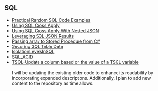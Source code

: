 ## SQL
- [Practical Random SQL Code Examples](https://github.com/seandrewsr/sql/blob/main/PracticalRandomSQLCodeExamples.pdf)
- [Using SQL Cross Apply](https://github.com/seandrewsr/sql/blob/main/UsingSQLCrossApply.pdf)
- [Using SQL Cross Apply With Nested JSON](https://github.com/seandrewsr/sql/blob/main/UsingSQLCrossApplyWithNestedJSON.pdf)
- [Leveraging SQL JSON Results](https://github.com/seandrewsr/code/blob/main/WorkingWithSQLJSONResults.pdf)
- [Passing array to Stored Procedure from C#](https://github.com/seandrewsr/code/blob/main/PassingArrayToSP_XML.pdf)
- [Securing SQL Table Data](https://github.com/seandrewsr/code/blob/main/SecuringSQLTableData.pdf)
- [IsolationLevelsInSQL](https://github.com/seandrewsr/code/blob/main/IsolationLevelsInSQL.pdf)
- [SQL_ACID](https://github.com/seandrewsr/code/blob/main/SQL_ACID.pdf)
- [TSQL-Update a column based on the value of a TSQL variable](https://github.com/seandrewsr/code/blob/main/TSQL-Update%20a%20column%20based%20on%20the%20value%20of%20a%20TSQL%20variable.pdf)
<br><br>
I will be updating the existing older code to enhance its readability by incorporating expanded descriptions. Additionally, I plan to add new content to the repository as time allows.
<br><br>
